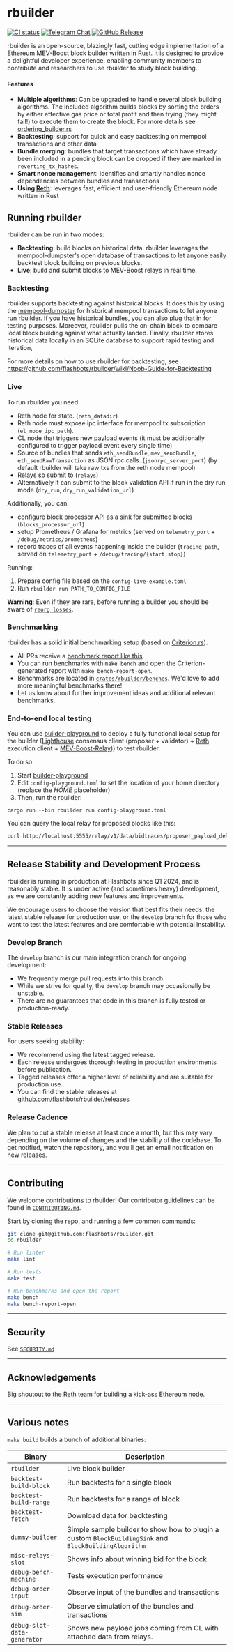 # rbuilder

[![CI status](https://github.com/flashbots/rbuilder/workflows/Checks/badge.svg)](https://github.com/flashbots/rbuilder/actions/workflows/checks.yaml)
[![Telegram Chat](https://img.shields.io/endpoint?color=neon&logo=telegram&label=Chat&url=https%3A%2F%2Ftg.sumanjay.workers.dev%2Fflashbots_rbuilder)](https://t.me/flashbots_rbuilder)
[![GitHub Release](https://img.shields.io/github/v/release/flashbots/rbuilder?label=Release)](https://github.com/flashbots/rbuilder/releases)

rbuilder is an open-source, blazingly fast, cutting edge implementation of a Ethereum MEV-Boost block builder written in Rust.
It is designed to provide a delightful developer experience, enabling community members to contribute and researchers to use rbuilder to study block building.

#### Features
- **Multiple algorithms**: Can be upgraded to handle several block building algorithms. The included algorithm builds blocks by sorting the orders by either effective gas price or total profit and then trying (they might fail!) to execute them to create the block. For more details see [ordering_builder.rs](crates/rbuilder/src/building/builders/ordering_builder.rs)
- **Backtesting**: support for quick and easy backtesting on mempool transactions and other data
- **Bundle merging**: bundles that target transactions which have already been included in a pending block can be dropped if they are marked in `reverting_tx_hashes`.
- **Smart nonce management**: identifies and smartly handles nonce dependencies between bundles and transactions
- **Using [Reth](https://github.com/paradigmxyz/reth/)**: leverages fast, efficient and user-friendly Ethereum node written in Rust

## Running rbuilder

rbuilder can be run in two modes:
- **Backtesting**: build blocks on historical data. rbuilder leverages the mempool-dumpster's
open database of transactions to let anyone easily backtest block building on previous blocks.
- **Live**: build and submit blocks to MEV-Boost relays in real time.

### Backtesting
rbuilder supports backtesting against historical blocks.
It does this by using the [mempool-dumpster](https://mempool-dumpster.flashbots.net/index.html) for historical mempool transactions to let anyone run rbuilder.
If you have historical bundles, you can also plug that in for testing purposes.
Moreover, rbuilder pulls the on-chain block to compare local block building against what actually landed.
Finally, rbuilder stores historical data locally in an SQLite database to support rapid testing and iteration,

For more details on how to use rbuilder for backtesting, see https://github.com/flashbots/rbuilder/wiki/Noob-Guide-for-Backtesting

### Live

To run rbuilder you need:
* Reth node for state. (`reth_datadir`)
* Reth node must expose ipc interface for mempool tx subscription (`el_node_ipc_path`).
* CL node that triggers new payload events (it must be additionally configured to trigger payload event every single time)
* Source of bundles that sends `eth_sendBundle`, `mev_sendBundle`, `eth_sendRawTransaction` as JSON rpc calls. (`jsonrpc_server_port`)
  (by default rbuilder will take raw txs from the reth node mempool)
* Relays so submit to (`relays`)
* Alternatively it can submit to the block validation API if run in the dry run mode (`dry_run`, `dry_run_validation_url`)

Additionally, you can:
* configure block processor API as a sink for submitted blocks (`blocks_processor_url`)
* setup Prometheus / Grafana for metrics (served on `telemetry_port` + `/debug/metrics/prometheus`)
* record traces of all events happening inside the builder (`tracing_path`, served on `telemetry_port` + `/debug/tracing/{start,stop}`)


Running:
1. Prepare config file based on the `config-live-example.toml`
2. Run `rbuilder run PATH_TO_CONFIG_FILE`

**Warning**: Even if they are rare, before running a builder you should be aware of [`reorg losses`](./docs/REORG_LOSSES.md).

### Benchmarking

rbuilder has a solid initial benchmarking setup (based on [Criterion.rs](https://github.com/bheisler/criterion.rs)).

- All PRs receive a [benchmark report like this](https://flashbots-rbuilder-ci-stats.s3.us-east-2.amazonaws.com/benchmark/3b22d52-f468712/report/index.html).
- You can run benchmarks with `make bench` and open the Criterion-generated report with `make bench-report-open`.
- Benchmarks are located in [`crates/rbuilder/benches`](./crates/rbuilder/benches/). We'd love to add more meaningful benchmarks there!
- Let us know about further improvement ideas and additional relevant benchmarks.

### End-to-end local testing

You can use [builder-playground](https://github.com/flashbots/builder-playground) to deploy a fully functional local setup for the builder ([Lighthouse](https://github.com/sigp/lighthouse) consensus client (proposer + validator) + [Reth](https://github.com/paradigmxyz/reth/) execution client + [MEV-Boost-Relay](https://github.com/flashbots/mev-boost-relay))) to test rbuilder.

To do so:
1. Start [builder-playground](https://github.com/flashbots/builder-playground)
2. Edit `config-playground.toml` to set the location of your home directory (replace the _HOME_ placeholder)
3. Then, run the rbuilder:

```
cargo run --bin rbuilder run config-playground.toml
```

You can query the local relay for proposed blocks like this:

```bash
curl http://localhost:5555/relay/v1/data/bidtraces/proposer_payload_delivered
```

---

## Release Stability and Development Process

rbuilder is running in production at Flashbots since Q1 2024, and is reasonably stable. It is under active (and sometimes heavy) development, as we are constantly adding new features and improvements.

We encourage users to choose the version that best fits their needs: the latest stable release for production use, or the `develop` branch for those who want to test the latest features and are comfortable with potential instability.

### Develop Branch
The `develop` branch is our main integration branch for ongoing development:
- We frequently merge pull requests into this branch.
- While we strive for quality, the `develop` branch may occasionally be unstable.
- There are no guarantees that code in this branch is fully tested or production-ready.

### Stable Releases
For users seeking stability:
- We recommend using the latest tagged release.
- Each release undergoes thorough testing in production environments before publication.
- Tagged releases offer a higher level of reliability and are suitable for production use.
- You can find the stable releases at [github.com/flashbots/rbuilder/releases](https://github.com/flashbots/rbuilder/releases)

### Release Cadence

We plan to cut a stable release at least once a month, but this may vary depending on the volume of changes and the stability of the codebase. To get notified, watch the repository, and you'll get an email notification on new releases.

---

## Contributing

We welcome contributions to rbuilder! Our contributor guidelines can be found in [`CONTRIBUTING.md`](./docs/CONTRIBUTING.md).


Start by cloning the repo, and running a few common commands:

```bash
git clone git@github.com:flashbots/rbuilder.git
cd rbuilder

# Run linter
make lint

# Run tests
make test

# Run benchmarks and open the report
make bench
make bench-report-open
```

---

## Security

See [`SECURITY.md`](./docs/SECURITY.md)

---

## Acknowledgements

Big shoutout to the [Reth](https://github.com/paradigmxyz/reth) team for building a kick-ass Ethereum node.


---

## Various notes

`make build` builds a bunch of additional binaries:


| Binary                      | Description                                                                                           |
| --------------------------- | ----------------------------------------------------------------------------------------------------- |
| `rbuilder`                  | Live block builder                                                                                    |
| `backtest-build-block`      | Run backtests for a single block                                                                      |
| `backtest-build-range`      | Run backtests for a range of block                                                                    |
| `backtest-fetch`            | Download data for backtesting                                                                         |
| `dummy-builder`             | Simple sample builder to show how to plugin a custom `BlockBuildingSink` and `BlockBuildingAlgorithm` |
| `misc-relays-slot`          | Shows info about winning bid for the block                                                            |
| `debug-bench-machine`       | Tests execution performance                                                                           |
| `debug-order-input`         | Observe input of the bundles and transactions                                                         |
| `debug-order-sim`           | Observe simulation of the bundles and transactions                                                    |
| `debug-slot-data-generator` | Shows new payload jobs coming from CL with attached data from relays.                                 |
